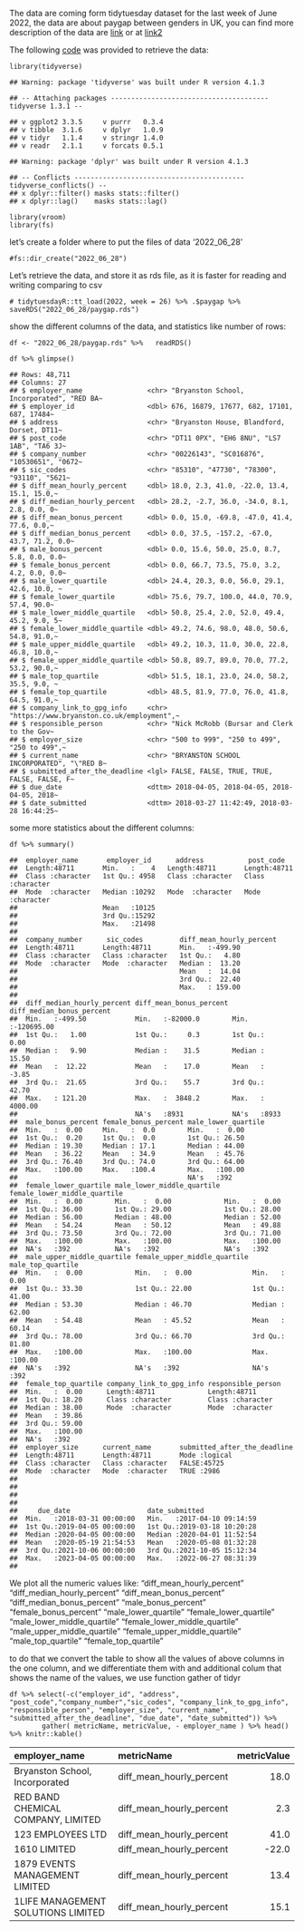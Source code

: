 The data are coming form tidytuesday dataset for the last week of June
2022, the data are about paygap between genders in UK, you can find more
description of the data are
[link](https://github.com/rfordatascience/tidytuesday/tree/master/data/2022/2022-06-28)
or at [link2](https://gender-pay-gap.service.gov.uk/viewing/download)

The following
[code](https://github.com/rfordatascience/tidytuesday/tree/master/data/2022/2022-06-28)
was provided to retrieve the data:

    library(tidyverse)

    ## Warning: package 'tidyverse' was built under R version 4.1.3

    ## -- Attaching packages --------------------------------------- tidyverse 1.3.1 --

    ## v ggplot2 3.3.5     v purrr   0.3.4
    ## v tibble  3.1.6     v dplyr   1.0.9
    ## v tidyr   1.1.4     v stringr 1.4.0
    ## v readr   2.1.1     v forcats 0.5.1

    ## Warning: package 'dplyr' was built under R version 4.1.3

    ## -- Conflicts ------------------------------------------ tidyverse_conflicts() --
    ## x dplyr::filter() masks stats::filter()
    ## x dplyr::lag()    masks stats::lag()

    library(vroom)
    library(fs)

let’s create a folder where to put the files of data ‘2022\_06\_28’

    #fs::dir_create("2022_06_28")

Let’s retrieve the data, and store it as rds file, as it is faster for
reading and writing comparing to csv

    # tidytuesdayR::tt_load(2022, week = 26) %>% .$paygap %>% saveRDS("2022_06_28/paygap.rds")

show the different columns of the data, and statistics like number of
rows:

    df <- "2022_06_28/paygap.rds" %>%   readRDS()

    df %>% glimpse()

    ## Rows: 48,711
    ## Columns: 27
    ## $ employer_name                <chr> "Bryanston School, Incorporated", "RED BA~
    ## $ employer_id                  <dbl> 676, 16879, 17677, 682, 17101, 687, 17484~
    ## $ address                      <chr> "Bryanston House, Blandford, Dorset, DT11~
    ## $ post_code                    <chr> "DT11 0PX", "EH6 8NU", "LS7 1AB", "TA6 3J~
    ## $ company_number               <chr> "00226143", "SC016876", "10530651", "0672~
    ## $ sic_codes                    <chr> "85310", "47730", "78300", "93110", "5621~
    ## $ diff_mean_hourly_percent     <dbl> 18.0, 2.3, 41.0, -22.0, 13.4, 15.1, 15.0,~
    ## $ diff_median_hourly_percent   <dbl> 28.2, -2.7, 36.0, -34.0, 8.1, 2.8, 0.0, 0~
    ## $ diff_mean_bonus_percent      <dbl> 0.0, 15.0, -69.8, -47.0, 41.4, 77.6, 0.0,~
    ## $ diff_median_bonus_percent    <dbl> 0.0, 37.5, -157.2, -67.0, 43.7, 71.2, 0.0~
    ## $ male_bonus_percent           <dbl> 0.0, 15.6, 50.0, 25.0, 8.7, 5.8, 0.0, 0.0~
    ## $ female_bonus_percent         <dbl> 0.0, 66.7, 73.5, 75.0, 3.2, 4.2, 0.0, 0.0~
    ## $ male_lower_quartile          <dbl> 24.4, 20.3, 0.0, 56.0, 29.1, 42.6, 10.0, ~
    ## $ female_lower_quartile        <dbl> 75.6, 79.7, 100.0, 44.0, 70.9, 57.4, 90.0~
    ## $ male_lower_middle_quartile   <dbl> 50.8, 25.4, 2.0, 52.0, 49.4, 45.2, 9.0, 5~
    ## $ female_lower_middle_quartile <dbl> 49.2, 74.6, 98.0, 48.0, 50.6, 54.8, 91.0,~
    ## $ male_upper_middle_quartile   <dbl> 49.2, 10.3, 11.0, 30.0, 22.8, 46.8, 10.0,~
    ## $ female_upper_middle_quartile <dbl> 50.8, 89.7, 89.0, 70.0, 77.2, 53.2, 90.0,~
    ## $ male_top_quartile            <dbl> 51.5, 18.1, 23.0, 24.0, 58.2, 35.5, 9.0, ~
    ## $ female_top_quartile          <dbl> 48.5, 81.9, 77.0, 76.0, 41.8, 64.5, 91.0,~
    ## $ company_link_to_gpg_info     <chr> "https://www.bryanston.co.uk/employment",~
    ## $ responsible_person           <chr> "Nick McRobb (Bursar and Clerk to the Gov~
    ## $ employer_size                <chr> "500 to 999", "250 to 499", "250 to 499",~
    ## $ current_name                 <chr> "BRYANSTON SCHOOL INCORPORATED", "\"RED B~
    ## $ submitted_after_the_deadline <lgl> FALSE, FALSE, TRUE, TRUE, FALSE, FALSE, F~
    ## $ due_date                     <dttm> 2018-04-05, 2018-04-05, 2018-04-05, 2018~
    ## $ date_submitted               <dttm> 2018-03-27 11:42:49, 2018-03-28 16:44:25~

some more statistics about the different columns:

    df %>% summary()

    ##  employer_name       employer_id      address           post_code        
    ##  Length:48711       Min.   :    4   Length:48711       Length:48711      
    ##  Class :character   1st Qu.: 4958   Class :character   Class :character  
    ##  Mode  :character   Median :10292   Mode  :character   Mode  :character  
    ##                     Mean   :10125                                        
    ##                     3rd Qu.:15292                                        
    ##                     Max.   :21498                                        
    ##                                                                          
    ##  company_number      sic_codes         diff_mean_hourly_percent
    ##  Length:48711       Length:48711       Min.   :-499.90         
    ##  Class :character   Class :character   1st Qu.:   4.80         
    ##  Mode  :character   Mode  :character   Median :  13.20         
    ##                                        Mean   :  14.04         
    ##                                        3rd Qu.:  22.40         
    ##                                        Max.   : 159.00         
    ##                                                                
    ##  diff_median_hourly_percent diff_mean_bonus_percent diff_median_bonus_percent
    ##  Min.   :-499.50            Min.   :-82000.0        Min.   :-120695.00       
    ##  1st Qu.:   1.00            1st Qu.:     0.3        1st Qu.:      0.00       
    ##  Median :   9.90            Median :    31.5        Median :     15.50       
    ##  Mean   :  12.22            Mean   :    17.0        Mean   :     -3.85       
    ##  3rd Qu.:  21.65            3rd Qu.:    55.7        3rd Qu.:     42.70       
    ##  Max.   : 121.20            Max.   :  3848.2        Max.   :   4000.00       
    ##                             NA's   :8931            NA's   :8933             
    ##  male_bonus_percent female_bonus_percent male_lower_quartile
    ##  Min.   :  0.00     Min.   :  0.0        Min.   :  0.00     
    ##  1st Qu.:  0.20     1st Qu.:  0.0        1st Qu.: 26.50     
    ##  Median : 19.30     Median : 17.1        Median : 44.00     
    ##  Mean   : 36.22     Mean   : 34.9        Mean   : 45.76     
    ##  3rd Qu.: 76.40     3rd Qu.: 74.0        3rd Qu.: 64.00     
    ##  Max.   :100.00     Max.   :100.4        Max.   :100.00     
    ##                                          NA's   :392        
    ##  female_lower_quartile male_lower_middle_quartile female_lower_middle_quartile
    ##  Min.   :  0.00        Min.   :  0.00             Min.   :  0.00              
    ##  1st Qu.: 36.00        1st Qu.: 29.00             1st Qu.: 28.00              
    ##  Median : 56.00        Median : 48.00             Median : 52.00              
    ##  Mean   : 54.24        Mean   : 50.12             Mean   : 49.88              
    ##  3rd Qu.: 73.50        3rd Qu.: 72.00             3rd Qu.: 71.00              
    ##  Max.   :100.00        Max.   :100.00             Max.   :100.00              
    ##  NA's   :392           NA's   :392                NA's   :392                 
    ##  male_upper_middle_quartile female_upper_middle_quartile male_top_quartile
    ##  Min.   :  0.00             Min.   :  0.00               Min.   :  0.00   
    ##  1st Qu.: 33.30             1st Qu.: 22.00               1st Qu.: 41.00   
    ##  Median : 53.30             Median : 46.70               Median : 62.00   
    ##  Mean   : 54.48             Mean   : 45.52               Mean   : 60.14   
    ##  3rd Qu.: 78.00             3rd Qu.: 66.70               3rd Qu.: 81.80   
    ##  Max.   :100.00             Max.   :100.00               Max.   :100.00   
    ##  NA's   :392                NA's   :392                  NA's   :392      
    ##  female_top_quartile company_link_to_gpg_info responsible_person
    ##  Min.   :  0.00      Length:48711             Length:48711      
    ##  1st Qu.: 18.20      Class :character         Class :character  
    ##  Median : 38.00      Mode  :character         Mode  :character  
    ##  Mean   : 39.86                                                 
    ##  3rd Qu.: 59.00                                                 
    ##  Max.   :100.00                                                 
    ##  NA's   :392                                                    
    ##  employer_size      current_name       submitted_after_the_deadline
    ##  Length:48711       Length:48711       Mode :logical               
    ##  Class :character   Class :character   FALSE:45725                 
    ##  Mode  :character   Mode  :character   TRUE :2986                  
    ##                                                                    
    ##                                                                    
    ##                                                                    
    ##                                                                    
    ##     due_date                   date_submitted               
    ##  Min.   :2018-03-31 00:00:00   Min.   :2017-04-10 09:14:59  
    ##  1st Qu.:2019-04-05 00:00:00   1st Qu.:2019-03-18 10:20:28  
    ##  Median :2020-04-05 00:00:00   Median :2020-04-01 11:52:54  
    ##  Mean   :2020-05-19 21:54:53   Mean   :2020-05-08 01:32:28  
    ##  3rd Qu.:2021-10-06 00:00:00   3rd Qu.:2021-10-05 15:12:34  
    ##  Max.   :2023-04-05 00:00:00   Max.   :2022-06-27 08:31:39  
    ## 

We plot all the numeric values like: “diff\_mean\_hourly\_percent”
“diff\_median\_hourly\_percent” “diff\_mean\_bonus\_percent”
“diff\_median\_bonus\_percent” “male\_bonus\_percent”
“female\_bonus\_percent” “male\_lower\_quartile”
“female\_lower\_quartile” “male\_lower\_middle\_quartile”
“female\_lower\_middle\_quartile” “male\_upper\_middle\_quartile”
“female\_upper\_middle\_quartile” “male\_top\_quartile”
“female\_top\_quartile”

to do that we convert the table to show all the values of above columns
in the one column, and we differentiate them with and additional colum
that shows the name of the values, we use function gather of tidyr

    df %>% select(-c("employer_id", "address", "post_code","company_number","sic_codes", "company_link_to_gpg_info", "responsible_person", "employer_size", "current_name", "submitted_after_the_deadline", "due_date", "date_submitted")) %>%
            gather( metricName, metricValue, - employer_name ) %>% head() %>% knitr::kable()

<table>
<thead>
<tr class="header">
<th style="text-align: left;">employer_name</th>
<th style="text-align: left;">metricName</th>
<th style="text-align: right;">metricValue</th>
</tr>
</thead>
<tbody>
<tr class="odd">
<td style="text-align: left;">Bryanston School, Incorporated</td>
<td style="text-align: left;">diff_mean_hourly_percent</td>
<td style="text-align: right;">18.0</td>
</tr>
<tr class="even">
<td style="text-align: left;">RED BAND CHEMICAL COMPANY, LIMITED</td>
<td style="text-align: left;">diff_mean_hourly_percent</td>
<td style="text-align: right;">2.3</td>
</tr>
<tr class="odd">
<td style="text-align: left;">123 EMPLOYEES LTD</td>
<td style="text-align: left;">diff_mean_hourly_percent</td>
<td style="text-align: right;">41.0</td>
</tr>
<tr class="even">
<td style="text-align: left;">1610 LIMITED</td>
<td style="text-align: left;">diff_mean_hourly_percent</td>
<td style="text-align: right;">-22.0</td>
</tr>
<tr class="odd">
<td style="text-align: left;">1879 EVENTS MANAGEMENT LIMITED</td>
<td style="text-align: left;">diff_mean_hourly_percent</td>
<td style="text-align: right;">13.4</td>
</tr>
<tr class="even">
<td style="text-align: left;">1LIFE MANAGEMENT SOLUTIONS LIMITED</td>
<td style="text-align: left;">diff_mean_hourly_percent</td>
<td style="text-align: right;">15.1</td>
</tr>
</tbody>
</table>
